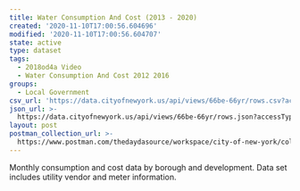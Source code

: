 ```yaml
---
title: Water Consumption And Cost (2013 - 2020)
created: '2020-11-10T17:00:56.604696'
modified: '2020-11-10T17:00:56.604707'
state: active
type: dataset
tags:
  - 2018od4a Video
  - Water Consumption And Cost 2012 2016
groups:
  - Local Government
csv_url: 'https://data.cityofnewyork.us/api/views/66be-66yr/rows.csv?accessType=DOWNLOAD'
json_url: >-
  https://data.cityofnewyork.us/api/views/66be-66yr/rows.json?accessType=DOWNLOAD
layout: post
postman_collection_url: >-
  https://www.postman.com/thedaydasource/workspace/city-of-new-york/collection/15909983-ec694c79-f23e-4a5e-8d58-4ca1b78faabf
---
```

Monthly consumption and cost data by borough and development. Data set includes utility vendor and meter information.
